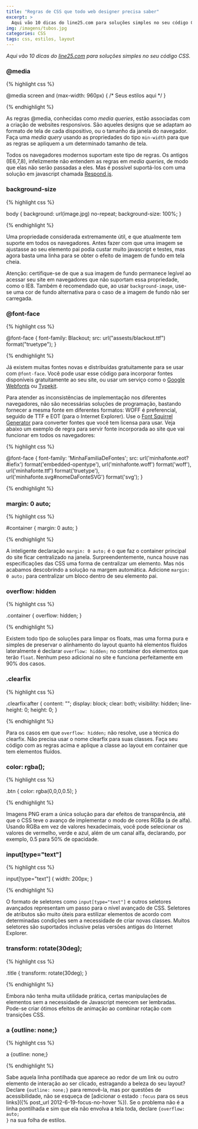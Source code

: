 ```yaml
---
title: "Regras de CSS que todo web designer precisa saber"
excerpt: >
  Aqui vão 10 dicas do line25.com para soluções simples no seu código CSS.
img: /imagens/tubos.jpg
categories: CSS
tags: css, estilos, layout
---
```


*Aqui vão 10 dicas do <a href="http://line25.com/articles/10-css-rules-every-web-designer-should-know" target="_blank">line25.com</a> para soluções simples no seu código CSS.*

### @media

{% highlight css %}

@media screen and (max-width: 960px) {
    /* Seus estilos aqui */
}

{% endhighlight %}


As regras @media, conhecidas como <em lang="em">media queries</em>, estão associadas com a criação de websites responsivos. São aqueles designs que se adaptam ao  formato de tela de cada dispositivo, ou o tamanho da janela do navegador. Faça uma <em lang="em">media query</em> usando as propriedades do tipo <code>min-width</code> para que as regras se apliquem a um determinado tamanho de tela.

Todos os navegadores modernos suportam este tipo de regras. Os antigos (IE6,7,8), infelizmente não entendem as regras em <em lang="em">media queries</em>, de modo que elas não serão passadas a eles. Mas é possível suportá-los com uma solução em javascript chamada <a href="https://github.com/scottjehl/Respond" target="_blank">Respond.js</a>.

### background-size

{% highlight css %}

body {
	background: url(image.jpg) no-repeat;
	background-size: 100%;
}

{% endhighlight %}


Uma propriedade considerada extremamente útil, e que atualmente tem suporte em todos os navegadores. Antes fazer com que uma imagem se ajustasse ao seu elemento pai podia custar muito javascript e testes, mas agora basta uma linha para se obter o efeito de imagem de fundo em tela cheia.

Atenção: certifique-se de que a sua imagem de fundo permanece legível ao acessar seu site em navegadores que não suportam essa propriedade, como o IE8. Também é recomendado que, ao usar <code>background-image</code>, use-se uma cor de fundo alternativa para o caso de a imagem de fundo não ser carregada.

### @font-face

{% highlight css %}

@font-face {
	font-family: Blackout;
	src: url("assests/blackout.ttf") format("truetype");
}

{% endhighlight %}


Já existem muitas fontes novas e distribuídas gratuitamente para se usar com <code>@font-face</code>. Você pode usar esse código para incorporar fontes disponíveis gratuitamente ao seu site, ou usar um serviço como o <a href="http://www.google.com/webfonts/" target="_blank">Google Webfonts</a> ou <a href="https://typekit.com/" target="_blank">Typekit</a>.

Para atender as inconsistências de implementação nos diferentes navegadores, não são necessárias soluções de programação, bastando fornecer a mesma fonte em diferentes formatos: WOFF é preferencial, seguido de TTF e EOT (para o Internet Explorer). Use o <a href="http://www.fontsquirrel.com/fontface/generator" target="_blank">Font Squirrel Generator</a> para converter fontes que você tem licensa para usar. Veja abaixo um exemplo de regra para servir fonte incorporada ao site que vai funcionar em todos os navegadores:

{% highlight css %}

@font-face {
	font-family: 'MinhaFamiliaDeFontes';
	src: url('minhafonte.eot?#iefix') format('embedded-opentype'), 
	     url('minhafonte.woff') format('woff'), 
	     url('minhafonte.ttf')  format('truetype'),
	     url('minhafonte.svg#nomeDaFonteSVG') format('svg');
	}

{% endhighlight %}


### margin: 0 auto;

{% highlight css %}

#container {
	margin: 0 auto;
}

{% endhighlight %}


A inteligente declaração <code>margin: 0 auto;</code> é o que faz o container principal do site ficar centralizado na janela. Surpreendentemente, nunca houve nas especificações das CSS uma forma de centralizar um elemento. Mas nós acabamos descobrindo a solução na margem automática. Adicione <code>margin: 0 auto;</code> para centralizar um bloco dentro de seu elemento pai.

### overflow: hidden

{% highlight css %}

.container {
	overflow: hidden;
}

{% endhighlight %}


Existem todo tipo de soluções para limpar os floats, mas uma forma pura e simples de preservar o alinhamento do layout quanto há elementos fluídos lateralmente é declarar <code>overflow: hidden;</code> no container dos elementos que terão <code>float</code>. Nenhum peso adicional no site e funciona perfeitamente em 90% dos casos.

### .clearfix

{% highlight css %}

.clearfix:after {
	content: "";
	display: block;
	clear: both;
	visibility: hidden;
	line-height: 0;
	height: 0;
}

{% endhighlight %}


Para os casos em que <code>overflow: hidden;</code> não resolve, use a técnica do clearfix. Não precisa usar o nome clearfix para suas classes. Faça seu código com as regras acima e aplique a classe ao layout em container que tem elementos fluídos.

### color: rgba();

{% highlight css %}

.btn {
	color: rgba(0,0,0,0.5);
}

{% endhighlight %}


Imagens PNG eram a única solução para dar efeitos de transparência, até que o CSS teve o avanço de implementar o modo de cores RGBa (a de alfa). Usando RGBa em vez de valores hexadecimais, você pode selecionar os valores de vermelho, verde e azul, além de um canal alfa, declarando, por exemplo, 0.5 para 50% de opacidade.

### input[type="text"]

{% highlight css %}

input[type="text"] {
	width: 200px;
}

{% endhighlight %}


O formato de seletores como <code>input[type="text"]</code> e outros seletores avançados representam um passo para o nível avançado de CSS. Seletores de atributos são muito úteis para estilizar elementos de acordo com determinadas condições sem a necessidade de criar novas classes. Muitos seletores são suportados inclusive pelas versões antigas do Internet Explorer.

### transform: rotate(30deg);

{% highlight css %}

.title {
	transform: rotate(30deg);
}

{% endhighlight %}


Embora não tenha muita utilidade prática, certas manipulações de elementos sem a necessidade de Javascript merecem ser lembradas. Pode-se criar ótimos efeitos de animação ao combinar rotação com transições CSS.

### a {outline: none;}

{% highlight css %}

a {outline: none;}

{% endhighlight %}

Sabe aquela linha pontilhada que aparece ao redor de um link ou outro elemento de interação ao ser clicado, estragando a beleza do seu layout? Declare <code>{outline: none;}</code> para removê-la, mas por questões de acessibilidade, não se esqueça de [adicionar o estado <code>:focus</code> para os seus links]({% post_url 2012-6-19-focus-no-hover %}). Se o problema não é a linha pontilhada e sim que ela não envolva a tela toda, declare <code>{overflow: auto; }</code> na sua folha de estilos.